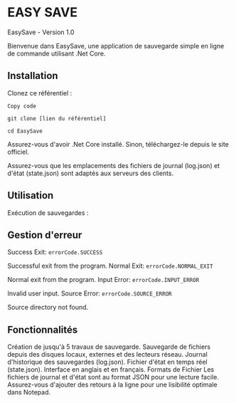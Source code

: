 # EASY SAVE

EasySave - Version 1.0

Bienvenue dans EasySave, une application de sauvegarde simple en ligne de commande utilisant .Net Core.

## Installation
Clonez ce référentiel :

`Copy code`

`git clone [lien du référentiel]`

`cd EasySave`

Assurez-vous d'avoir .Net Core installé. Sinon, téléchargez-le depuis le site officiel.

Assurez-vous que les emplacements des fichiers de journal (log.json) et d'état (state.json) sont adaptés aux serveurs des clients.

## Utilisation

Exécution de sauvegardes :

## Gestion d'erreur
Success Exit: `errorCode.SUCCESS`

Successful exit from the program.
Normal Exit: `errorCode.NORMAL_EXIT`

Normal exit from the program.
Input Error: `errorCode.INPUT_ERROR`

Invalid user input.
Source Error: `errorCode.SOURCE_ERROR`

Source directory not found.

## Fonctionnalités

Création de jusqu'à 5 travaux de sauvegarde.
Sauvegarde de fichiers depuis des disques locaux, externes et des lecteurs réseau.
Journal d'historique des sauvegardes (log.json).
Fichier d'état en temps réel (state.json).
Interface en anglais et en français.
Formats de Fichier
Les fichiers de journal et d'état sont au format JSON pour une lecture facile.
Assurez-vous d'ajouter des retours à la ligne pour une lisibilité optimale dans Notepad.

